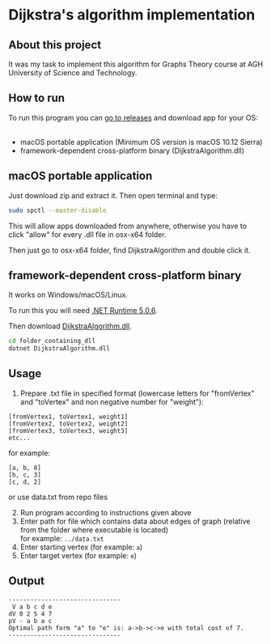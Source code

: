 <h1>Dijkstra's algorithm implementation</h1>
<h2>About this project</h2>
It was my task to implement this algorithm for Graphs Theory course at AGH University of Science and Technology.
<h2>How to run</h2>
To run this program you can <a href="https://github.com/echofoxtrotpl/DijkstraAlgorithm/releases" target="_blank">go to releases</a> and download app for your OS: </br></br>
<ul>
<li>macOS portable application (Minimum OS version is macOS 10.12 Sierra)</li>
<li>framework-dependent cross-platform binary (DijkstraAlgorithm.dll)</li>
</ul>
<h2>macOS portable application</h2>
Just download zip and extract it. Then open terminal and type:

  ```bash
  sudo spctl --master-disable
  ```

This will allow apps downloaded from anywhere, otherwise you have to click "allow" for every .dll file in osx-x64 folder.
  
Then just go to osx-x64 folder, find DijkstraAlgorithm and double click it.
<h2>framework-dependent cross-platform binary</h2>
It works on Windows/macOS/Linux.

To run this you will need [.NET Runtime 5.0.6](https://dotnet.microsoft.com/download/dotnet/5.0).

Then download [DijkstraAlgorithm.dll](https://github.com/echofoxtrotpl/DijkstraAlgorithm/releases).

  ```bash
  cd folder_containing_dll
  dotnet DijkstraAlgorithm.dll
  ```
  
  <h2>Usage</h2>
  
 
  1. Prepare .txt file in specified format (lowercase letters for "fromVertex" and "toVertex" and non negative number for "weight"):
 
   
    [fromVertex1, toVertex1, weight1]
    [fromVertex2, toVertex2, weight2]
    [fromVertex3, toVertex3, weight3]
    etc...
    
   for example:
    
    [a, b, 8]
    [b, c, 3]
    [c, d, 2]
    
   or use data.txt from repo files
  
  2. Run program according to instructions given above
  3. Enter path for file which contains data about edges of graph (relative from the folder where executable is located)
     </br>for example: ```../data.txt```
  5. Enter starting vertex (for example: ```a```)
  6. Enter target vertex (for example: ```e```)
  
  <h2>Output</h2>
  
  ```
  -------------------------------
   V a b c d e 
  dV 0 2 5 4 7 
  pV - a b a c 
  Optimal path form "a" to "e" is: a->b->c->e with total cost of 7.
  -------------------------------
  ```
  
